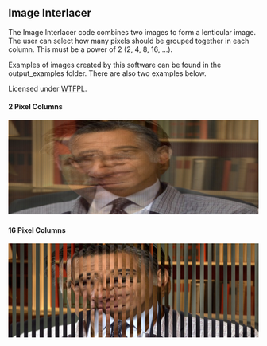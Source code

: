 ## Image Interlacer

The Image Interlacer code combines two images to form a lenticular image. The user can select how many pixels should be grouped together in each column. This must be a power of 2 (2, 4, 8, 16, ...). 

Examples of images created by this software can be found in the output_examples folder. There are also two examples below.

Licensed under [WTFPL](http://www.wtfpl.net/). 

#### 2 Pixel Columns
![Interlacer Image 1](/output_examples/pixels2.png?raw=true "Interlacer Image 1")

#### 16 Pixel Columns
![Interlacer Image 2](/output_examples/pixels16.png?raw=true "Interlacer Image 2")
